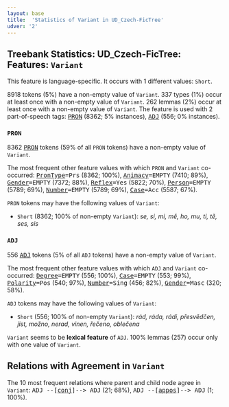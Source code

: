 ```yaml
---
layout: base
title:  'Statistics of Variant in UD_Czech-FicTree'
udver: '2'
---
```


## Treebank Statistics: UD_Czech-FicTree: Features: `Variant`

This feature is language-specific.
It occurs with 1 different values: `Short`.

8918 tokens (5%) have a non-empty value of `Variant`.
337 types (1%) occur at least once with a non-empty value of `Variant`.
262 lemmas (2%) occur at least once with a non-empty value of `Variant`.
The feature is used with 2 part-of-speech tags: <tt><a href="cs_fictree-pos-PRON.html">PRON</a></tt> (8362; 5% instances), <tt><a href="cs_fictree-pos-ADJ.html">ADJ</a></tt> (556; 0% instances).

### `PRON`

8362 <tt><a href="cs_fictree-pos-PRON.html">PRON</a></tt> tokens (59% of all `PRON` tokens) have a non-empty value of `Variant`.

The most frequent other feature values with which `PRON` and `Variant` co-occurred: <tt><a href="cs_fictree-feat-PronType.html">PronType</a></tt><tt>=Prs</tt> (8362; 100%), <tt><a href="cs_fictree-feat-Animacy.html">Animacy</a></tt><tt>=EMPTY</tt> (7410; 89%), <tt><a href="cs_fictree-feat-Gender.html">Gender</a></tt><tt>=EMPTY</tt> (7372; 88%), <tt><a href="cs_fictree-feat-Reflex.html">Reflex</a></tt><tt>=Yes</tt> (5822; 70%), <tt><a href="cs_fictree-feat-Person.html">Person</a></tt><tt>=EMPTY</tt> (5789; 69%), <tt><a href="cs_fictree-feat-Number.html">Number</a></tt><tt>=EMPTY</tt> (5789; 69%), <tt><a href="cs_fictree-feat-Case.html">Case</a></tt><tt>=Acc</tt> (5587; 67%).

`PRON` tokens may have the following values of `Variant`:

* `Short` (8362; 100% of non-empty `Variant`): <em>se, si, mi, mě, ho, mu, ti, tě, ses, sis</em>

### `ADJ`

556 <tt><a href="cs_fictree-pos-ADJ.html">ADJ</a></tt> tokens (5% of all `ADJ` tokens) have a non-empty value of `Variant`.

The most frequent other feature values with which `ADJ` and `Variant` co-occurred: <tt><a href="cs_fictree-feat-Degree.html">Degree</a></tt><tt>=EMPTY</tt> (556; 100%), <tt><a href="cs_fictree-feat-Case.html">Case</a></tt><tt>=EMPTY</tt> (553; 99%), <tt><a href="cs_fictree-feat-Polarity.html">Polarity</a></tt><tt>=Pos</tt> (540; 97%), <tt><a href="cs_fictree-feat-Number.html">Number</a></tt><tt>=Sing</tt> (456; 82%), <tt><a href="cs_fictree-feat-Gender.html">Gender</a></tt><tt>=Masc</tt> (320; 58%).

`ADJ` tokens may have the following values of `Variant`:

* `Short` (556; 100% of non-empty `Variant`): <em>rád, ráda, rádi, přesvědčen, jist, možno, nerad, vinen, řečeno, oblečena</em>

`Variant` seems to be **lexical feature** of `ADJ`. 100% lemmas (257) occur only with one value of `Variant`.

## Relations with Agreement in `Variant`

The 10 most frequent relations where parent and child node agree in `Variant`:
<tt>ADJ --[<tt><a href="cs_fictree-dep-conj.html">conj</a></tt>]--> ADJ</tt> (21; 68%),
<tt>ADJ --[<tt><a href="cs_fictree-dep-appos.html">appos</a></tt>]--> ADJ</tt> (1; 100%).

